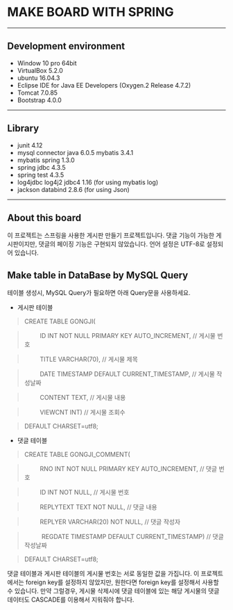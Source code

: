**MAKE BOARD WITH SPRING**
==========================

----------

**Development environment**
---------------------------

 - Window 10 pro 64bit
 - VirtualBox 5.2.0
 - ubuntu 16.04.3
 - Eclipse IDE for Java EE Developers (Oxygen.2 Release 4.7.2)
 - Tomcat 7.0.85
 - Bootstrap 4.0.0

----------
**Library**
-----------

 - junit 4.12
 - mysql connector java 6.0.5 mybatis 3.4.1
 - mybatis spring 1.3.0
 - spring jdbc 4.3.5
 - spring test 4.3.5
 - log4jdbc log4j2 jdbc4 1.16 (for using mybatis log)
 - jackson databind 2.8.6 (for using Json)

----------

**About this board**
--------------------

이 프로젝트는 스프링을 사용한 게시판 만들기 프로젝트입니다. 댓글 기능이 가능한 게시판이지만, 댓글의 페이징 기능은 구현되지 않았습니다. 언어 설정은 UTF-8로 설정되어 있습니다.

Make table in DataBase by MySQL Query
-------------------------------------

테이블 생성시, MySQL Query가 필요하면 아래 Query문을 사용하세요.

 - 게시판 테이블

> CREATE TABLE GONGJI( 

> &nbsp;&nbsp;&nbsp;&nbsp;&nbsp;&nbsp;&nbsp;&nbsp;&nbsp;ID INT NOT NULL PRIMARY KEY AUTO_INCREMENT,  // 게시물 번호

> &nbsp;&nbsp;&nbsp;&nbsp;&nbsp;&nbsp;&nbsp;&nbsp;&nbsp;TITLE VARCHAR(70), // 게시물 제목

> &nbsp;&nbsp;&nbsp;&nbsp;&nbsp;&nbsp;&nbsp;&nbsp;&nbsp;DATE TIMESTAMP DEFAULT CURRENT_TIMESTAMP, // 게시물 작성날짜

> &nbsp;&nbsp;&nbsp;&nbsp;&nbsp;&nbsp;&nbsp;&nbsp;&nbsp;CONTENT TEXT, // 게시물 내용

> &nbsp;&nbsp;&nbsp;&nbsp;&nbsp;&nbsp;&nbsp;&nbsp;&nbsp;VIEWCNT INT)  // 게시물 조회수

> DEFAULT CHARSET=utf8;

 - 댓글 테이블

>  CREATE TABLE GONGJI_COMMENT(

>  &nbsp;&nbsp;&nbsp;&nbsp;&nbsp;&nbsp;&nbsp;&nbsp;&nbsp;RNO INT NOT NULL PRIMARY KEY AUTO_INCREMENT, // 댓글 번호

>  &nbsp;&nbsp;&nbsp;&nbsp;&nbsp;&nbsp;&nbsp;&nbsp;&nbsp;ID INT NOT NULL, // 게시물 번호

>  &nbsp;&nbsp;&nbsp;&nbsp;&nbsp;&nbsp;&nbsp;&nbsp;&nbsp;REPLYTEXT TEXT NOT NULL, // 댓글 내용

>  &nbsp;&nbsp;&nbsp;&nbsp;&nbsp;&nbsp;&nbsp;&nbsp;&nbsp;REPLYER VARCHAR(20) NOT NULL, // 댓글 작성자

>  &nbsp;&nbsp;&nbsp;&nbsp;&nbsp;&nbsp;&nbsp;&nbsp;&nbsp;&nbsp;REGDATE TIMESTAMP DEFAULT CURRENT_TIMESTAMP) // 댓글 작성날짜

> DEFAULT CHARSET=utf8;


댓글 테이블과 게시판 테이블의 게시물 번호는 서로 동일한 값을 가집니다. 이 프로젝트에서는 foreign key를 설정하지 않았지만, 원한다면 foreign key를 설정해서 사용할 수 있습니다. 만약 그럴경우, 게시물 삭제시에 댓글 테이블에 있는 해당 게시물의 댓글 데이터도 CASCADE를 이용해서 지워줘야 합니다.
